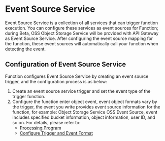 # Event Source Service

 


Event Source Service is a collection of all services that can trigger function execution. You can configure these services as event sources for Function; during Beta, OSS Object Storage Service will be provided with API Gateway as Event Source Service. After configuring the event source mapping for the function, these event sources will automatically call your function when detecting the event.

 

## Configuration of Event Source Service

Function configures Event Source Service by creating an event source trigger, and the configuration process is as below:

1. Create an event source service trigger and set the event type of the trigger function.
2. Configure the function enter object event, event object formats vary by the trigger, the event you write provides event source information for the function, for example: Object Storage Service OSS Event Source, event includes specified bucket information, object information, user ID, and so on. For details, please refer to:
   - [Processing Program](../../../buildfunction/programming-model/python/processing-program.md)
   - [Configure Trigger and Event Format](../configtigger-event.md)
